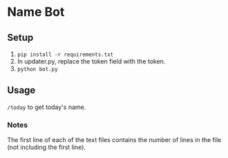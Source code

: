 # Name Bot

## Setup  
1. `pip install -r requirements.txt`
2. In updater.py, replace the token field with the token.
3. `python bot.py`

## Usage  
`/today` to get today's name.

### Notes
The first line of each of the text files contains the number of lines in the file (not including the first line).